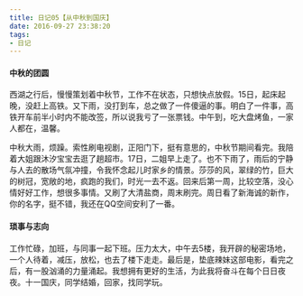 ```yaml
---
title: 日记05【从中秋到国庆】
date: 2016-09-27 23:38:20
tags:
- 日记
---
```


#### 中秋的团圆

西湖之行后，慢慢策划着中秋节，工作不在状态，只想快点放假。15日，起床起晚，没赶上高铁。又下雨，没打到车，总之做了一件傻逼的事。明白了一件事，高铁开车前半小时内不能改签，所以说我亏了一张票钱。中午到，吃大盘烤鱼，一家人都在，温馨。

中秋大雨，烦躁。索性刷电视剧，正阳门下，挺有意思的，中秋节期间看完。我陪着大姐跟沐汐宝宝去逛了趟超市。17日，二姐早上走了。也不下雨了，雨后的宁静与人去的散场气氛冲撞，令我怀念起儿时家乡的情景。莎莎的风，翠绿的竹，巨大的树冠，宽敞的地，疯跑的我们，时光一去不返。回来后第一周，比较空落，没心情好好工作，想很多事情。又刷了大清盐商，周末刷完。周日看了新海诚的新作，你的名字，挺不错，我还在QQ空间安利了一番。

#### 琐事与志向

工作忙碌，加班，与同事一起下班。压力太大，中午去5楼，我开辟的秘密场地，一个人待着，减压，放松，也去了楼下走走。最后是，垫底辣妹这部电影，看完之后，有一股汹涌的力量涌起。我想拥有更好的生活，为此我将奋斗在每个日日夜夜。十一国庆，同学结婚，回家，找同学玩。
